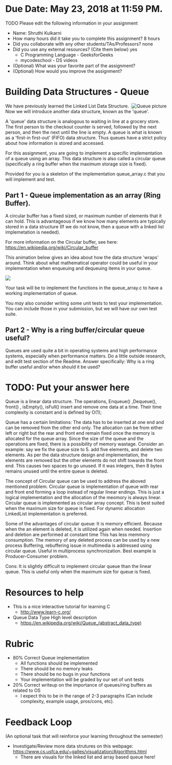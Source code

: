 # Due Date: May 23, 2018 at 11:59 PM.

TODO Please edit the following information in your assignment

- Name: Shruthi Kulkarni
- How many hours did it take you to complete this assignment? 8 hours
- Did you collaborate with any other students/TAs/Professors? none
- Did you use any external resources? (Cite them below)  yes
  - C Programming Language - GeeksforGeeks
  - mycodeschool - DS videos
- (Optional) What was your favorite part of the assignment?
- (Optional) How would you improve the assignment?



# Building Data Structures - Queue
<img align="right" src="https://upload.wikimedia.org/wikipedia/commons/thumb/5/52/Data_Queue.svg/450px-Data_Queue.svg.png" alt="Queue picture">

We have previously learned the Linked List Data Structure. Now we will introduce another data structure, known as the 'queue'.

A 'queue' data structure is analogous to waiting in line at a grocery store. The first person to the checkout counter is served, followed by the next person, and then the next until the line is empty. A queue is what is known as a 'first-in first-out' (FIFO) data structure. Thus queues have a strict policy about how information is stored and accessed.

For this assignment, you are going to implement a specific implementation of a queue using an array. This data structure is also called a circular queue (specifically a ring buffer when the maximum storage size is fixed).

Provided for you is a skeleton of the implementation queue_array.c that you will implement and test.

## Part 1 - Queue implementation as an array (Ring Buffer).

A circular buffer has a fixed sized, or maximum number of elements that it can hold. This is advantageous if we know how many elements are typically stored in a data structure (If we do not know, then a queue with a linked list implemetation is needed). 

For more information on the Circular buffer, see here: https://en.wikipedia.org/wiki/Circular_buffer

This animation below gives an idea about how the data structure 'wraps' around. Think about what mathematical operator could be useful in your implementation when enqueuing and dequeuing items in your queue.

![](https://upload.wikimedia.org/wikipedia/commons/thumb/f/fd/Circular_Buffer_Animation.gif/400px-Circular_Buffer_Animation.gif)

Your task will be to implement the functions in the queue_array.c to have a working implementation of queue.

You *may* also consider writing some unit tests to test your implementation. You can include those in your submission, but we will have our own test suite.

## Part 2 - Why is a ring buffer/circular queue useful?

Queues are used quite a bit in operating systems and high performance systems, especially when performance matters. Do a little outside research, and edit test section of the Readme. Answer specifically: Why is a ring buffer useful and/or when should it be used?

# TODO: Put your answer here

Queue is a linear data structure.  The operations, Enqueue() ,Dequeue(), front() , isEmpty(), isFull() insert and remove one data at a time. Their time complexity is constant and is defined by O(1); 

Queue has a certain limitations: 
The data has to be inserted at one end and can be removed from the other end only. The allocation can be from either left or right but the rear and front end remain fixed once the memory is allocated for the queue array. 
Since the size of the queue and the operations are fixed, there is a possibility of memory wastage. 
Consider an example: say we fix the queue size to 5. add five elements, and delete two elements. 
As per the data structure design and implementation, the elements are removed but the other elements do not shift towards the front end. 
This causes two spaces to go unused. If it was integers, then 8 bytes remains unused until the entire queue is deleted. 

The concept of Circular queue can be used to address the aboved mentioned problem.
Circular queue is implementation of queue with rear and front end forming a loop instead of regular linear endings. This is just a logical implementation and the allocation of the meomory is always linear. 
Circular queue is implemented as circular array concept. This is best suited when the maximum size for queue is fixed. For dynamic allocation LinkedList implementation is preferred.

Some of the advantages of circular queue: 
It is memory efficient. Because when the an element is deleted, it is utilized again when needed.
Insertion and deletion are performed at constant time
This has less memmory consumption.
The memory of any deleted process can be used by a new process
Buffering, rebuffering issue in multimedia is addressed using circular queue.
Useful in multiprocess synchronization. Best example is Producer-Consumer problem.

Cons:
It is slightly difficult to implement circular queue than the linear queue.
This is useful only when the maximum size for queue is fixed.



# Resources to help

- This is a nice interactive tutorial for learning C
  - http://www.learn-c.org/
- Queue Data Type High level description
  - https://en.wikipedia.org/wiki/Queue_(abstract_data_type)

# Rubric

- 80% Correct Queue implementation
  - All functions should be implemented
  - There should be no memory leaks
  - There should be no bugs in your functions 
  - Your implementation will be graded by our set of unit tests
- 20% Correct writeup on the importance of queues/ring buffers as related to OS
  - I expect this to be in the range of 2-3 paragraphs (Can include complexity, example usage, pros/cons, etc).

# Feedback Loop

(An optional task that will reinforce your learning throughout the semester)

- Investigate/Review more data strutures on this webpage: https://www.cs.usfca.edu/~galles/visualization/Algorithms.html
  - There are visuals for the linked list and array based queue here!

